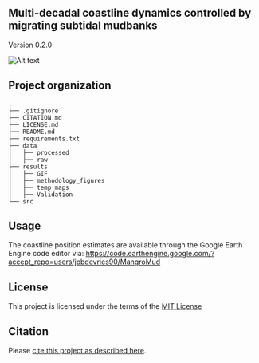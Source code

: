 ## Multi-decadal coastline dynamics controlled by migrating subtidal mudbanks

Version 0.2.0



![Alt text](https://github.com/jobbo90/offshore_boundary/tree/main/results/GIF/pos230000-animation.gif)


## Project organization

```
.
├── .gitignore
├── CITATION.md
├── LICENSE.md
├── README.md
├── requirements.txt
├── data               
│   ├── processed      
│   ├── raw
├── results
│	├── GIF
│	├── methodology_figures
│	├── temp_maps
│	├── Validation
└── src

```

## Usage
The coastline position estimates are available through the Google Earth Engine code editor via: 
https://code.earthengine.google.com/?accept_repo=users/jobdevries90/MangroMud



## License

This project is licensed under the terms of the [MIT License](/LICENSE.md)

## Citation

Please [cite this project as described here](/CITATION.md).
